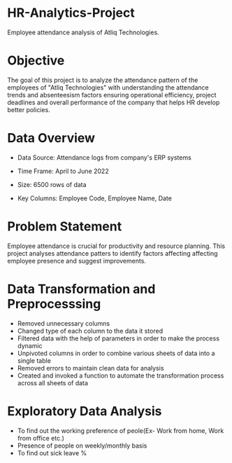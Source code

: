 # HR-Analytics-Project

Employee attendance analysis of Atliq Technologies.

# Objective

The goal of this project is to analyze the attendance pattern of the employees of "Atliq Technologies" with understanding the attendance trends and
absenteesism factors ensuring operational efficiency, project deadlines and overall performance of the company that helps HR develop better policies.

# Data Overview

* Data Source: Attendance logs from company's ERP systems

* Time Frame: April to June 2022

* Size: 6500 rows of data

* Key Columns: Employee Code, Employee Name, Date


# Problem Statement

Employee attendance is crucial for productivity and resource planning. This project analyses attendance patters to identify factors
affecting affecting employee presence and suggest improvements.

# Data Transformation and Preprocesssing

* Removed unnecessary columns
* Changed type of each column to the data it stored
* Filtered data with the help of parameters in order to make the process dynamic 
* Unpivoted columns in order to combine various sheets of data into a single table
* Removed errors to maintain clean data for analysis
* Created and invoked a function to automate the transformation process across all sheets of data

# Exploratory Data Analysis

* To find out the working preference of peole(Ex- Work from home, Work from office etc.)
* Presence of people on weekly/monthly basis
* To find out sick leave %























